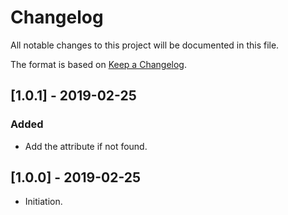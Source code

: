 # Changelog
All notable changes to this project will be documented in this file.

The format is based on [Keep a Changelog](https://keepachangelog.com/en/1.0.0/).

## [1.0.1] - 2019-02-25
### Added
- Add the attribute if not found.

## [1.0.0] - 2019-02-25

- Initiation.